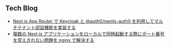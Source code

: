 ## Tech Blog

- [Next.js App Router で Keycloak と @auth0/nextjs-auth0 を利用してマルチテナント認証機能を実装する](https://tech.uzabase.com/entry/2023/08/24/181436)
- [複数の Next.js アプリケーションをローカルで同時起動する際にポート番号を覚えきれない問題を nginx で解決する](https://tech.uzabase.com/entry/2023/09/26/103141)
